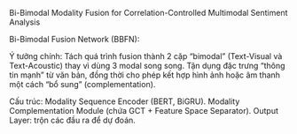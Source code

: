 Bi-Bimodal Modality Fusion for Correlation-Controlled Multimodal Sentiment Analysis

Bi-Bimodal Fusion Network (BBFN):

Ý tưởng chính:
Tách quá trình fusion thành 2 cặp “bimodal” (Text-Visual và Text-Acoustic) thay vì dùng 3 modal song song.
Tận dụng đặc trưng “thông tin mạnh” từ văn bản, đồng thời cho phép kết hợp hình ảnh hoặc âm thanh một cách “bổ sung” (complementation).

Cấu trúc:
Modality Sequence Encoder (BERT, BiGRU).
Modality Complementation Module (chứa GCT + Feature Space Separator).
Output Layer: trộn các đầu ra để dự đoán.
